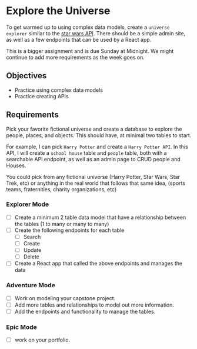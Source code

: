 # Explore the Universe

To get warmed up to using complex data models, create a `universe explorer` similar to the [star wars API](https://swapi.co). There should be a simple admin site, as well as a few endpoints that can be used by a React app. 

This is a bigger assignment and is due Sunday at Midnight. We might continue to add more requirements as the week goes on. 

## Objectives

- Practice using complex data models
- Practice creating APIs 

## Requirements

Pick your favorite fictional universe and create a database to explore the people, places, and objects. This should have, at minimal two tables to start. 

For example, I can pick `Harry Potter` and create a `Harry Potter API`. In this API, I will create a `school house` table and `people` table, both with a searchable API endpoint, as well as an admin page to CRUD people and Houses.

You could pick from any fictional universe (Harry Potter, Star Wars, Star Trek, etc) or anything in the real world that follows that same idea, (sports teams, fraternities, charity organizations, etc)

### Explorer Mode

- [ ] Create a minimum 2 table data model that have a relationship between the tables (1 to many or many to many)
- [ ] Create the following endpoints for each table
    - [ ] Search 
    - [ ] Create
    - [ ] Update
    - [ ] Delete

- [ ] Create a React app that called the above endpoints and manages the data

### Adventure Mode

- [ ] Work on modeling your capstone project.
- [ ] Add more tables and relationships to model out more information.
- [ ] Add the endpoints and functionality to manage the tables.

### Epic Mode

- [ ] work on your portfolio. 